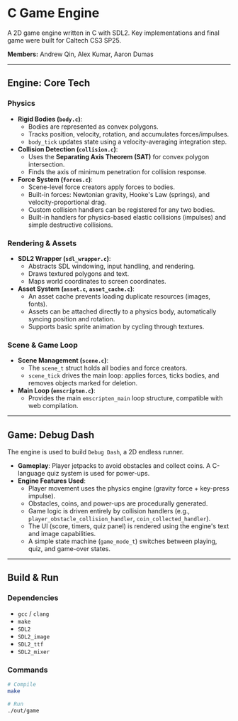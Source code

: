 # C Game Engine

A 2D game engine written in C with SDL2. Key implementations and final game were built for Caltech CS3 SP25.

**Members:** Andrew Qin, Alex Kumar, Aaron Dumas

---

## Engine: Core Tech

### Physics
* **Rigid Bodies (`body.c`)**:
    * Bodies are represented as convex polygons.
    * Tracks position, velocity, rotation, and accumulates forces/impulses.
    * `body_tick` updates state using a velocity-averaging integration step.
* **Collision Detection (`collision.c`)**:
    * Uses the **Separating Axis Theorem (SAT)** for convex polygon intersection.
    * Finds the axis of minimum penetration for collision response.
* **Force System (`forces.c`)**:
    * Scene-level force creators apply forces to bodies.
    * Built-in forces: Newtonian gravity, Hooke's Law (springs), and velocity-proportional drag.
    * Custom collision handlers can be registered for any two bodies.
    * Built-in handlers for physics-based elastic collisions (impulses) and simple destructive collisions.

### Rendering & Assets
* **SDL2 Wrapper (`sdl_wrapper.c`)**:
    * Abstracts SDL windowing, input handling, and rendering.
    * Draws textured polygons and text.
    * Maps world coordinates to screen coordinates.
* **Asset System (`asset.c`, `asset_cache.c`)**:
    * An asset cache prevents loading duplicate resources (images, fonts).
    * Assets can be attached directly to a physics body, automatically syncing position and rotation.
    * Supports basic sprite animation by cycling through textures.

### Scene & Game Loop
* **Scene Management (`scene.c`)**:
    * The `scene_t` struct holds all bodies and force creators.
    * `scene_tick` drives the main loop: applies forces, ticks bodies, and removes objects marked for deletion.
* **Main Loop (`emscripten.c`)**:
    * Provides the main `emscripten_main` loop structure, compatible with web compilation.

---

## Game: Debug Dash

The engine is used to build `Debug Dash`, a 2D endless runner.

* **Gameplay**: Player jetpacks to avoid obstacles and collect coins. A C-language quiz system is used for power-ups.
* **Engine Features Used**:
    * Player movement uses the physics engine (gravity force + key-press impulse).
    * Obstacles, coins, and power-ups are procedurally generated.
    * Game logic is driven entirely by collision handlers (e.g., `player_obstacle_collision_handler`, `coin_collected_handler`).
    * The UI (score, timers, quiz panel) is rendered using the engine's text and image capabilities.
    * A simple state machine (`game_mode_t`) switches between playing, quiz, and game-over states.

---

## Build & Run

### Dependencies
* `gcc` / `clang`
* `make`
* `SDL2`
* `SDL2_image`
* `SDL2_ttf`
* `SDL2_mixer`

### Commands
```bash
# Compile
make

# Run
./out/game
